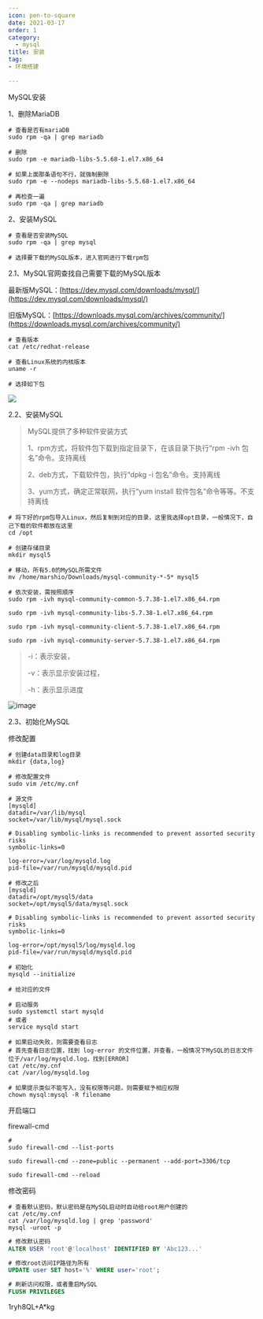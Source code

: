 ```yaml
---
icon: pen-to-square
date: 2021-03-17
order: 1
category:
  - mysql
title: 安装
tag:
- 环境搭建

---
```


MySQL安装

1、删除MariaDB

```shell
# 查看是否有mariaDB
sudo rpm -qa | grep mariadb

# 删除
sudo rpm -e mariadb-libs-5.5.68-1.el7.x86_64

# 如果上面那条语句不行，就强制删除
sudo rpm -e --nodeps mariadb-libs-5.5.68-1.el7.x86_64

# 再检查一遍
sudo rpm -qa | grep mariadb
```

2、安装MySQL

```shell
# 查看是否安装MySQL
sudo rpm -qa | grep mysql

# 选择要下载的MySQL版本，进入官网进行下载rpm包
```

2.1、MySQL官网查找自己需要下载的MySQL版本

最新版MySQL：[https://dev.mysql.com/downloads/mysql/](https://dev.mysql.com/downloads/mysql/)

旧版MySQL：[https://downloads.mysql.com/archives/community/](https://downloads.mysql.com/archives/community/)

```shell
# 查看版本
cat /etc/redhat-release

# 查看Linux系统的内核版本
uname -r

# 选择如下包
```

![](https://masuo-github-image.oss-cn-beijing.aliyuncs.com/image/image-20220921001105685.png#id=qXo5t&originHeight=79&originWidth=931&originalType=binary&ratio=1&rotation=0&showTitle=false&status=done&style=none&title=)

2.2、安装MySQL

> MySQL提供了多种软件安装方式
>  
> 1、rpm方式，将软件包下载到指定目录下，在该目录下执行“rpm -ivh 包名”命令。支持离线
>  
> 2、deb方式，下载软件包，执行“dpkg -i 包名”命令。支持离线
>  
> 3、yum方式，确定正常联网，执行“yum install 软件包名”命令等等。不支持离线

```shell
# 将下好的rpm包导入Linux，然后复制到对应的目录，这里我选择opt目录，一般情况下，自己下载的软件都放在这里
cd /opt

# 创建存储目录
mkdir mysql5

# 移动，所有5.0的MySQL所需文件
mv /home/marshio/Downloads/mysql-community-*-5* mysql5

# 依次安装，需按照顺序
sudo rpm -ivh mysql-community-common-5.7.38-1.el7.x86_64.rpm

sudo rpm -ivh mysql-community-libs-5.7.38-1.el7.x86_64.rpm

sudo rpm -ivh mysql-community-client-5.7.38-1.el7.x86_64.rpm

sudo rpm -ivh mysql-community-server-5.7.38-1.el7.x86_64.rpm
```

> -i：表示安装，
>  
> -v：表示显示安装过程，
>  
> -h：表示显示进度

![image](https://masuo-github-image.oss-cn-beijing.aliyuncs.com/image/image-20220925141628669.png#id=cM51P&originHeight=461&originWidth=804&originalType=binary&ratio=1&rotation=0&showTitle=false&status=done&style=none&title=)

2.3、初始化MySQL

修改配置

```shell
# 创建data目录和log目录
mkdir {data,log}

# 修改配置文件
sudo vim /etc/my.cnf

# 源文件
[mysqld]
datadir=/var/lib/mysql
socket=/var/lib/mysql/mysql.sock

# Disabling symbolic-links is recommended to prevent assorted security risks
symbolic-links=0

log-error=/var/log/mysqld.log
pid-file=/var/run/mysqld/mysqld.pid

# 修改之后
[mysqld]
datadir=/opt/mysql5/data
socket=/opt/mysql5/data/mysql.sock

# Disabling symbolic-links is recommended to prevent assorted security risks
symbolic-links=0

log-error=/opt/mysql5/log/mysqld.log
pid-file=/var/run/mysqld/mysqld.pid

# 初始化
mysqld --initialize

# 给对应的文件

# 启动服务
sudo systemctl start mysqld
# 或者
service mysqld start

# 如果启动失败，则需要查看日志
# 首先查看日志位置，找到 log-error 的文件位置，并查看，一般情况下MySQL的日志文件位于/var/log/mysqld.log，找到[ERROR]
cat /etc/my.cnf
cat /var/log/mysqld.log

# 如果提示类似不能写入，没有权限等问题，则需要赋予相应权限
chown mysql:mysql -R filename
```

开启端口

firewall-cmd

```shell
# 
sudo firewall-cmd --list-ports

sudo firewall-cmd --zone=public --permanent --add-port=3306/tcp

sudo firewall-cmd --reload
```

修改密码

```shell
# 查看默认密码，默认密码是在MySQL启动时自动给root用户创建的
cat /etc/my.cnf
cat /var/log/mysqld.log | grep 'password'
mysql -uroot -p
```

```sql
# 修改默认密码
ALTER USER 'root'@'localhost' IDENTIFIED BY 'Abc123...'

# 修改root访问IP路径为所有
UPDATE user SET host='%' WHERE user='root';

# 刷新访问权限，或者重启MySQL
FLUSH PRIVILEGES
```

1ryh8QL+A*kg
